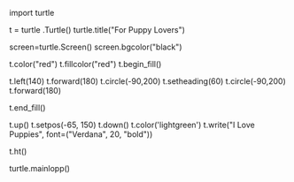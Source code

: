 import turtle

t = turtle .Turtle()
turtle.title("For Puppy Lovers")

screen=turtle.Screen()
screen.bgcolor("black")

t.color("red")
t.fillcolor("red")
t.begin_fill()

t.left(140)
t.forward(180)
t.circle(-90,200)
t.setheading(60)
t.circle(-90,200)
t.forward(180)

t.end_fill()

t.up()
t.setpos(-65, 150)
t.down()
t.color('lightgreen')
t.write("I Love Puppies", font=("Verdana", 20, "bold"))

t.ht()

turtle.mainlopp()
